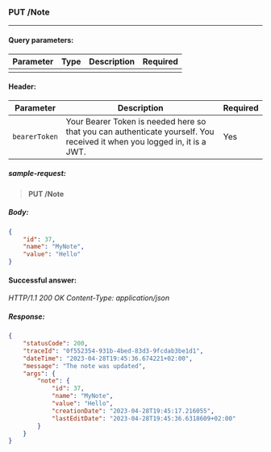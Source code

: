 ### PUT /Note
---

#### Query parameters:

| Parameter | Type | Description | Required |
| --- | --- | --- | --- |
|  |  |  |  |

#### Header:

| Parameter | Description | Required |
| --- | --- | --- |
| `bearerToken` | Your Bearer Token is needed here so that you can authenticate yourself. You received it when you logged in, it is a JWT. | Yes |

##### sample-request:

> **PUT /Note**

##### Body:

```json
{
    "id": 37,
    "name": "MyNote",
    "value": "Hello"
}
```

#### Successful answer:

*HTTP/1.1 200 OK
Content-Type: application/json*

##### Response:

```json
{
    "statusCode": 200,
    "traceId": "0f552354-931b-4bed-83d3-9fcdab3be1d1",
    "dateTime": "2023-04-28T19:45:36.674221+02:00",
    "message": "The note was updated",
    "args": {
        "note": {
            "id": 37,
            "name": "MyNote",
            "value": "Hello",
            "creationDate": "2023-04-28T19:45:17.216055",
            "lastEditDate": "2023-04-28T19:45:36.6318609+02:00"
        }
    }
}
```